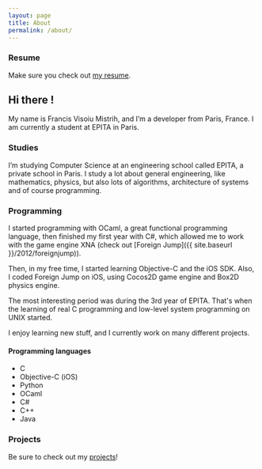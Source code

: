 ```yaml
---
layout: page
title: About
permalink: /about/
---
```


### Resume
Make sure you check out [my resume](http://cv.francisvm.com/).

## Hi there !
My name is Francis Visoiu Mistrih, and I’m a developer from Paris, France.
I am currently a student at EPITA in Paris.

### Studies
I’m studying Computer Science at an engineering school called EPITA,
a private school in Paris. I study a lot about general engineering,
like mathematics, physics, but also lots of algorithms,
architecture of systems and of course programming.

### Programming
I started programming with OCaml, a great functional programming language,
then finished my first year with C#,
which allowed me to work with the game engine XNA
(check out [Foreign Jump]({{ site.baseurl }}/2012/foreignjump)).

Then, in my free time, I started learning Objective-C and the iOS SDK.
Also, I coded Foreign Jump on iOS,
using Cocos2D game engine and Box2D physics engine.

The most interesting period was during the 3rd year of EPITA.
That's when the learning of real C programming and
low-level system programming on UNIX started.

I enjoy learning new stuff, and I currently work on many different projects.

#### Programming languages
* C
* Objective-C (iOS)
* Python
* OCaml
* C#
* C++
* Java

### Projects
Be sure to check out my [projects](/projects/)!
